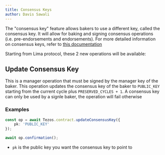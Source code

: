 ```yaml
---
title: Consensus Keys
author: Davis Sawali
---
```


The "consensus key" feature allows bakers to use a different key, called the consensus key. It will allow for baking and signing consensus operations (i.e. pre-endorsements and endorsements). For more detailed information on consensus keys, refer to [this documentation](https://tezos.gitlab.io/protocols/015_lima.html?highlight=update%20consensus%20key#consensus-key)

Starting from Lima protocol, these 2 new operations will be available:

## Update Consensus Key
This is a manager operation that must be signed by the manager key of the baker. This operation updates the consensus key of the baker to `PUBLIC_KEY` starting from the current cycle plus `PRESERVED_CYCLES + 1`. A consensus key can only be used by a signle baker, the operation will fail otherwise

### Examples
```typescript
const op = await Tezos.contract.updateConsensusKey({
    pk: 'PUBLIC_KEY'
});

await op.confirmation();
```
- `pk` is the public key you want the consensus key to point to

